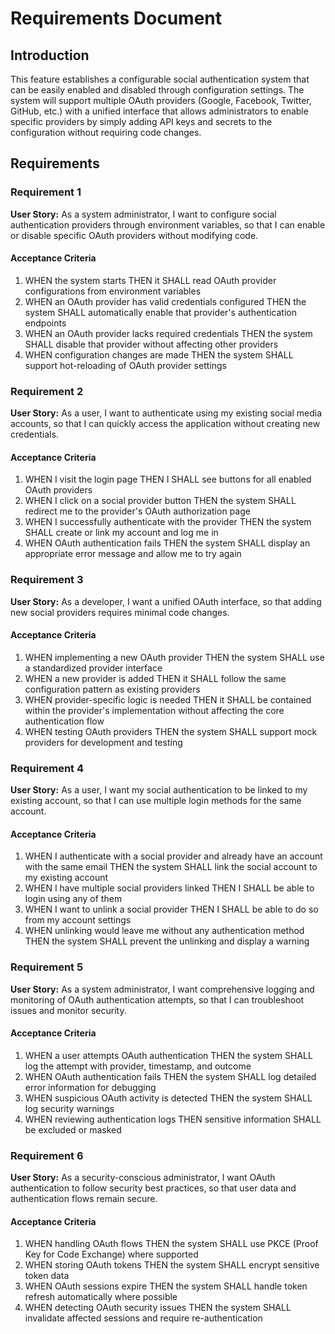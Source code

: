 # Requirements Document

## Introduction

This feature establishes a configurable social authentication system that can be easily enabled and disabled through configuration settings. The system will support multiple OAuth providers (Google, Facebook, Twitter, GitHub, etc.) with a unified interface that allows administrators to enable specific providers by simply adding API keys and secrets to the configuration without requiring code changes.

## Requirements

### Requirement 1

**User Story:** As a system administrator, I want to configure social authentication providers through environment variables, so that I can enable or disable specific OAuth providers without modifying code.

#### Acceptance Criteria

1. WHEN the system starts THEN it SHALL read OAuth provider configurations from environment variables
2. WHEN an OAuth provider has valid credentials configured THEN the system SHALL automatically enable that provider's authentication endpoints
3. WHEN an OAuth provider lacks required credentials THEN the system SHALL disable that provider without affecting other providers
4. WHEN configuration changes are made THEN the system SHALL support hot-reloading of OAuth provider settings

### Requirement 2

**User Story:** As a user, I want to authenticate using my existing social media accounts, so that I can quickly access the application without creating new credentials.

#### Acceptance Criteria

1. WHEN I visit the login page THEN I SHALL see buttons for all enabled OAuth providers
2. WHEN I click on a social provider button THEN the system SHALL redirect me to the provider's OAuth authorization page
3. WHEN I successfully authenticate with the provider THEN the system SHALL create or link my account and log me in
4. WHEN OAuth authentication fails THEN the system SHALL display an appropriate error message and allow me to try again

### Requirement 3

**User Story:** As a developer, I want a unified OAuth interface, so that adding new social providers requires minimal code changes.

#### Acceptance Criteria

1. WHEN implementing a new OAuth provider THEN the system SHALL use a standardized provider interface
2. WHEN a new provider is added THEN it SHALL follow the same configuration pattern as existing providers
3. WHEN provider-specific logic is needed THEN it SHALL be contained within the provider's implementation without affecting the core authentication flow
4. WHEN testing OAuth providers THEN the system SHALL support mock providers for development and testing

### Requirement 4

**User Story:** As a user, I want my social authentication to be linked to my existing account, so that I can use multiple login methods for the same account.

#### Acceptance Criteria

1. WHEN I authenticate with a social provider and already have an account with the same email THEN the system SHALL link the social account to my existing account
2. WHEN I have multiple social providers linked THEN I SHALL be able to login using any of them
3. WHEN I want to unlink a social provider THEN I SHALL be able to do so from my account settings
4. WHEN unlinking would leave me without any authentication method THEN the system SHALL prevent the unlinking and display a warning

### Requirement 5

**User Story:** As a system administrator, I want comprehensive logging and monitoring of OAuth authentication attempts, so that I can troubleshoot issues and monitor security.

#### Acceptance Criteria

1. WHEN a user attempts OAuth authentication THEN the system SHALL log the attempt with provider, timestamp, and outcome
2. WHEN OAuth authentication fails THEN the system SHALL log detailed error information for debugging
3. WHEN suspicious OAuth activity is detected THEN the system SHALL log security warnings
4. WHEN reviewing authentication logs THEN sensitive information SHALL be excluded or masked

### Requirement 6

**User Story:** As a security-conscious administrator, I want OAuth authentication to follow security best practices, so that user data and authentication flows remain secure.

#### Acceptance Criteria

1. WHEN handling OAuth flows THEN the system SHALL use PKCE (Proof Key for Code Exchange) where supported
2. WHEN storing OAuth tokens THEN the system SHALL encrypt sensitive token data
3. WHEN OAuth sessions expire THEN the system SHALL handle token refresh automatically where possible
4. WHEN detecting OAuth security issues THEN the system SHALL invalidate affected sessions and require re-authentication